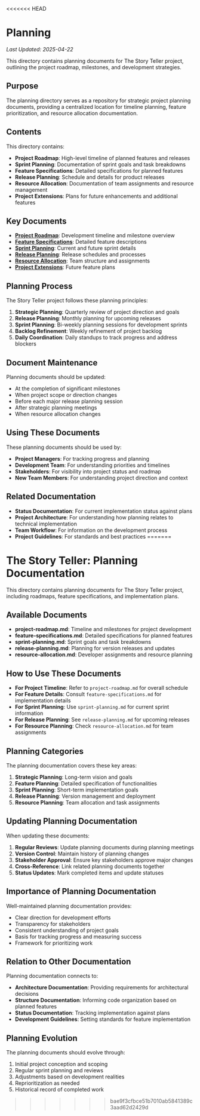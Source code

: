 <<<<<<< HEAD
# Planning

*Last Updated: 2025-04-22*

This directory contains planning documents for The Story Teller project, outlining the project roadmap, milestones, and development strategies.

## Purpose

The planning directory serves as a repository for strategic project planning documents, providing a centralized location for timeline planning, feature prioritization, and resource allocation documentation.

## Contents

This directory contains:

- **Project Roadmap**: High-level timeline of planned features and releases
- **Sprint Planning**: Documentation of sprint goals and task breakdowns
- **Feature Specifications**: Detailed specifications for planned features
- **Release Planning**: Schedule and details for product releases
- **Resource Allocation**: Documentation of team assignments and resource management
- **Project Extensions**: Plans for future enhancements and additional features

## Key Documents

- [**Project Roadmap**](./project-roadmap.md): Development timeline and milestone overview
- [**Feature Specifications**](./project-feature-specifications.md): Detailed feature descriptions
- [**Sprint Planning**](./project-sprint-planning.md): Current and future sprint details
- [**Release Planning**](./project-release-planning.md): Release schedules and processes
- [**Resource Allocation**](./project-resource-allocation.md): Team structure and assignments
- [**Project Extensions**](./project-plan-extensions.md): Future feature plans

## Planning Process

The Story Teller project follows these planning principles:

1. **Strategic Planning**: Quarterly review of project direction and goals
2. **Release Planning**: Monthly planning for upcoming releases
3. **Sprint Planning**: Bi-weekly planning sessions for development sprints
4. **Backlog Refinement**: Weekly refinement of project backlog
5. **Daily Coordination**: Daily standups to track progress and address blockers

## Document Maintenance

Planning documents should be updated:

- At the completion of significant milestones
- When project scope or direction changes
- Before each major release planning session
- After strategic planning meetings
- When resource allocation changes

## Using These Documents

These planning documents should be used by:

- **Project Managers**: For tracking progress and planning
- **Development Team**: For understanding priorities and timelines
- **Stakeholders**: For visibility into project status and roadmap
- **New Team Members**: For understanding project direction and context

## Related Documentation

- **Status Documentation**: For current implementation status against plans
- **Project Architecture**: For understanding how planning relates to technical implementation
- **Team Workflow**: For information on the development process
- **Project Guidelines**: For standards and best practices
=======
# The Story Teller: Planning Documentation

This directory contains planning documents for The Story Teller project, including roadmaps, feature specifications, and implementation plans.

## Available Documents

- **project-roadmap.md**: Timeline and milestones for project development
- **feature-specifications.md**: Detailed specifications for planned features
- **sprint-planning.md**: Sprint goals and task breakdowns
- **release-planning.md**: Planning for version releases and updates
- **resource-allocation.md**: Developer assignments and resource planning

## How to Use These Documents

- **For Project Timeline**: Refer to `project-roadmap.md` for overall schedule
- **For Feature Details**: Consult `feature-specifications.md` for implementation details
- **For Sprint Planning**: Use `sprint-planning.md` for current sprint information
- **For Release Planning**: See `release-planning.md` for upcoming releases
- **For Resource Planning**: Check `resource-allocation.md` for team assignments

## Planning Categories

The planning documentation covers these key areas:

1. **Strategic Planning**: Long-term vision and goals
2. **Feature Planning**: Detailed specification of functionalities
3. **Sprint Planning**: Short-term implementation goals
4. **Release Planning**: Version management and deployment
5. **Resource Planning**: Team allocation and task assignments

## Updating Planning Documentation

When updating these documents:

1. **Regular Reviews**: Update planning documents during planning meetings
2. **Version Control**: Maintain history of planning changes
3. **Stakeholder Approval**: Ensure key stakeholders approve major changes
4. **Cross-Reference**: Link related planning documents together
5. **Status Updates**: Mark completed items and update statuses

## Importance of Planning Documentation

Well-maintained planning documentation provides:

- Clear direction for development efforts
- Transparency for stakeholders
- Consistent understanding of project goals
- Basis for tracking progress and measuring success
- Framework for prioritizing work

## Relation to Other Documentation

Planning documentation connects to:

- **Architecture Documentation**: Providing requirements for architectural decisions
- **Structure Documentation**: Informing code organization based on planned features
- **Status Documentation**: Tracking implementation against plans
- **Development Guidelines**: Setting standards for feature implementation

## Planning Evolution

The planning documents should evolve through:

1. Initial project conception and scoping
2. Regular sprint planning and reviews
3. Adjustments based on development realities
4. Reprioritization as needed
5. Historical record of completed work 
>>>>>>> bae9f3cfbce51b7010ab5841389c3aad62d2429d
